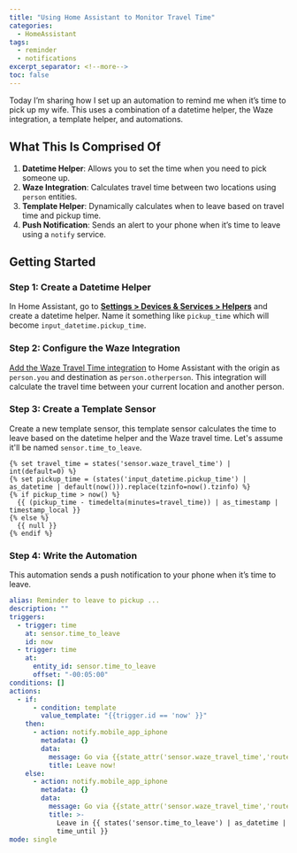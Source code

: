 ```yaml
---
title: "Using Home Assistant to Monitor Travel Time"
categories:
  - HomeAssistant
tags:
  - reminder
  - notifications
excerpt_separator: <!--more-->
toc: false
---
```


Today I’m sharing how I set up an automation to remind me when it’s time to pick up my wife. This uses a combination of a datetime helper, the Waze integration, a template helper, and automations.

## What This Is Comprised Of

1. **Datetime Helper**: Allows you to set the time when you need to pick someone up.
2. **Waze Integration**: Calculates travel time between two locations using `person` entities.
3. **Template Helper**: Dynamically calculates when to leave based on travel time and pickup time.
4. **Push Notification**: Sends an alert to your phone when it’s time to leave using a `notify` service.

## Getting Started

### Step 1: Create a Datetime Helper

In Home Assistant, go to **[Settings > Devices & Services > Helpers](https://my.home-assistant.io/redirect/helpers/)** and create a datetime helper. Name it something like `pickup_time` which will become `input_datetime.pickup_time`.

### Step 2: Configure the Waze Integration

[Add the Waze Travel Time integration](https://my.home-assistant.io/redirect/config_flow_start?domain=waze_travel_time) to Home Assistant with the origin as `person.you` and destination as `person.otherperson`. This integration will calculate the travel time between your current location and another person.

### Step 3: Create a Template Sensor

Create a new template sensor, this template sensor calculates the time to leave based on the datetime helper and the Waze travel time. Let's assume it'll be named `sensor.time_to_leave`.

```text
{% set travel_time = states('sensor.waze_travel_time') | int(default=0) %}
{% set pickup_time = (states('input_datetime.pickup_time') | as_datetime | default(now())).replace(tzinfo=now().tzinfo) %}
{% if pickup_time > now() %}
  {{ (pickup_time - timedelta(minutes=travel_time)) | as_timestamp | timestamp_local }}
{% else %}
  {{ null }}
{% endif %}
```

### Step 4: Write the Automation

This automation sends a push notification to your phone when it’s time to leave.

```yaml
alias: Reminder to leave to pickup ...
description: ""
triggers:
  - trigger: time
    at: sensor.time_to_leave
    id: now
  - trigger: time
    at:
      entity_id: sensor.time_to_leave
      offset: "-00:05:00"
conditions: []
actions:
  - if:
      - condition: template
        value_template: "{{trigger.id == 'now' }}"
    then:
      - action: notify.mobile_app_iphone
        metadata: {}
        data:
          message: Go via {{state_attr('sensor.waze_travel_time','route') }}
          title: Leave now!
    else:
      - action: notify.mobile_app_iphone
        metadata: {}
        data:
          message: Go via {{state_attr('sensor.waze_travel_time','route') }}
          title: >-
            Leave in {{ states('sensor.time_to_leave') | as_datetime |
            time_until }}
mode: single
```
